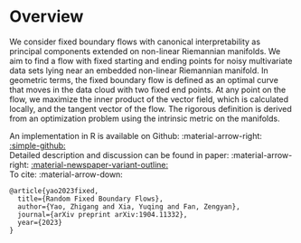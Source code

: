 # Overview

We consider fixed boundary flows with canonical interpretability as principal components extended on non-linear Riemannian manifolds. We aim to find a flow with fixed starting and ending points for noisy multivariate data sets lying near an embedded non-linear Riemannian manifold. In geometric terms, the fixed boundary flow is defined as an optimal curve that moves in the data cloud with two fixed end points. At any point on the flow, we maximize the inner product of the vector field, which is calculated locally, and the tangent vector of the flow. The rigorous definition is derived from an optimization problem using the intrinsic metric on the manifolds.

An implementation in R is available on Github: :material-arrow-right: <a href="https://github.com/zhigang-yao/fixed-boundary-flows/" class="btn-href">:simple-github:</a>  
Detailed description and discussion can be found in paper: :material-arrow-right: <a href="https://arxiv.org/abs/1904.11332" class="btn-href">:material-newspaper-variant-outline:</a>  
To cite: :material-arrow-down:
```
@article{yao2023fixed,
  title={Random Fixed Boundary Flows},
  author={Yao, Zhigang and Xia, Yuqing and Fan, Zengyan},
  journal={arXiv preprint arXiv:1904.11332},
  year={2023}
}
```
